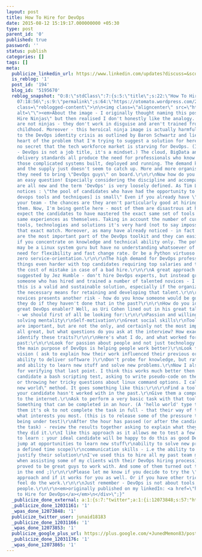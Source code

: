 ```yaml
---
layout: post
title: How To Hire for DevOps
date: 2015-08-12 15:19:17.000000000 +05:30
type: post
parent_id: '0'
published: true
password: ''
status: publish
categories: []
tags: []
meta:
  publicize_linkedin_url: https://www.linkedin.com/updates?discuss=&scope=99615851&stype=M&topic=6037250814911746048&type=U&a=oZ8Q
  is_reblog: '1'
  post_id: '194'
  blog_id: '5195670'
  reblog_snapshot: "O:8:\"stdClass\":7:{s:5:\"title\";s:22:\"How To Hire for DevOps\";s:4:\"type\";s:4:\"post\";s:9:\"mime_type\";s:0:\"\";s:6:\"format\";b:0;s:12:\"modified_gmt\";s:19:\"2015-04-30
    07:18:56\";s:9:\"permalink\";s:64:\"https://otomato.wordpress.com/2015/04/29/how-to-hire-for-devops/\";s:7:\"content\";s:5678:\"<div
    class=\"reblogged-content\">\n\n<img class=\"aligncenter\" src=\"https://media.licdn.com/mpr/mpr/jc/p/5/005/0b1/08a/2f6ae82.jpg\"
    alt=\"\"><em>About the image - I originally thought naming this post \"How to
    Hire Ninjas\" but then realised I don't honestly like the analogy. DevOps people
    are not ninjas - they don't work in disguise and aren't trained from the very
    childhood. Moreover - this heroical ninja image is actually harmful. It only contributes
    to the DevOps identity crisis as outlined by Baron Schwartz and lies at the very
    heart of the problem that I'm trying to suggest a solution for here.</em>\r\n\r\nIt's
    no secret that the tech workforce market is starving for DevOps. (I know, I know
    - DevOps is not a job title, it's a mindset.) The cloud, BigData and modern software
    delivery standards all produce the need for professionals who know how to get
    those complicated systems built, deployed and running. The demand keeps growing
    and the supply just doesn't seem to catch up. More and more organisations realise
    they need to bring \"DevOps guys\" on board.\r\n\r\nNow how do you do this? Not
    an easy question! Especially considering the discipline and accompanying tools
    are all new and the term 'DevOps' is very loosely defined. As Tim Lockwood correctly
    notices : \"the pool of candidates who have had the opportunity to master [the
    devops tools and techniques] is small\" Even if you already have \"ninjas\" on
    your team - the chances are they aren't particularly good at hiring others like
    them. Now, I'm being gentle here - most of them are disastrous at hiring as they
    expect the candidates to have mastered the exact same set of tools as and gained
    same experiences as themselves. Taking in account the number of currently available
    tools, technologies and solutions it's very hard (not to say impossible) to find
    that exact match. Moreover, as many have already noticed - in fact the soft skills
    are the most important part of the DevOps toolkit and they can easily get overlooked
    if you concentrate on knowledge and technical ability only. The potential candidate
    may be a Linux system guru but have no understanding whatsoever of development
    need for flexibility and fast change rate. Or be a Python virtuoso but posess
    zero service-orientation.\r\n\r\nThe high demand for DevOps professionals makes
    things even harder with top candidates requiring top salaries and thus elevating
    the cost of mistake in case of a bad hire.\r\n\r\nA great approach is the one
    suggested by Jez Humble - don't hire DevOps experts, but instead grow them. As
    someone who has hired and trained a number of talented novices - I can confirm
    this is a valid and sustainable solution, especially if the organization provides
    the necessary means for retaining and developing that talent.\r\n\r\nStill - hiring
    novices presents another risk - how do you know someone would be good at what
    they do if they haven't done that in the past?\r\n\r\nHow do you identify that
    great DevOps enabler? Well, as Uri Cohen lined out in his great talk on the subject
    - we should first of all be looking for:\r\n\r\nPassion and willingness to learn\r\nProblem
    solving mentality\r\nSelf-motivation\r\nGreat social skills\r\nTools and experience
    are important, but are not the only, and certainly not the most important factor.\r\n\r\nThat's
    all great, but what questions do you ask at the interview? How exactly do you
    identify these traits?\r\n\r\nHere's what I do, and what worked for me in the
    past:\r\n\r\nLook for passion about people and not just technology (after all
    the main purpose of DevOps is helping people work better)\r\nLook for system-wide
    vision ( ask to explain how their work influenced their previous organization's
    ability to deliver software )\r\nDon't probe for knowledge, but rather for understanding
    and ability to learn new stuff and solve new problems.\r\nNow I also have a method
    for verifying that last point. I think this works much better then giving the
    candidate a bash scripting test, asking to write pseudo-code on the white board
    or throwing her tricky questions about linux command options. I call it the \"hello
    new world\" method. It goes something like this:\r\n\r\nFind a tool/technology
    your candidate hasn't worked with in the past.\r\nGive them a computer connected
    to the internet.\r\nAsk to perform a very basic task with that tool/technology.
    Something that can be completed in an hour. (A 'hello world' type task)\r\nTell
    them it's ok to not complete the task in full - that their way of thinking is
    what interests you most. (this is to release some of the pressure that comes from
    being under test)\r\nAfter the hour has passed (or after the candidate completed
    the task) - review the results together asking to explain what they did and why
    they did it.\r\nI like this approach as it allows me to test a few connected things:\r\n\r\nwillingness
    to learn : your ideal candidate will be happy to do this as good DevOps always
    jump at opportunities to learn new stuff\r\nability to solve new problems ( in
    a defined time scope)\r\ncommunication skills - i.e the ability to explain and
    justify their solution\r\nI've used this to hire all my past team members (and
    when assisting some of my clients with their DevOps hiring process) and they all
    proved to be great guys to work with. And some of them turned out to be real ninjas
    in the end ;)\r\n\r\nPlease let me know if you decide to try the \"hello new world\"
    approach and if it works for you as well. Or if you have other tricks that you
    feel do the work.\r\n\r\nJust remember - DevOps is not about tools, it's about
    people.\r\n\r\n<em>originally published on my linkedIn: <a href=\"https://www.linkedin.com/pulse/how-hire-devops-anton-weiss?trk=mp-author-card\">How
    to Hire for DevOps</a></em>\n</div>\";}"
  _publicize_done_external: a:1:{s:7:"twitter";a:1:{i:12073848;s:57:"https://twitter.com/junaid18183/status/631485120692617216";}}
  _publicize_done_12031161: '1'
  _wpas_done_12073848: '1'
  publicize_twitter_user: junaid18183
  _publicize_done_12031166: '1'
  _wpas_done_12073853: '1'
  publicize_google_plus_url: https://plus.google.com/+JunedMemon83/posts/U4TNkqMv5rr
  _publicize_done_12031176: '1'
  _wpas_done_12073865: '1'
---
```


